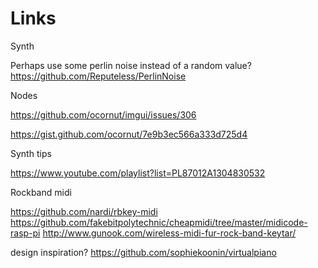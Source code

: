 Links
=====

Synth

Perhaps use some perlin noise instead of a random value?
https://github.com/Reputeless/PerlinNoise

Nodes

https://github.com/ocornut/imgui/issues/306

https://gist.github.com/ocornut/7e9b3ec566a333d725d4

Synth tips

https://www.youtube.com/playlist?list=PL87012A1304830532

Rockband midi

https://github.com/nardi/rbkey-midi
https://github.com/fakebitpolytechnic/cheapmidi/tree/master/midicode-rasp-pi
http://www.gunook.com/wireless-midi-fur-rock-band-keytar/


design inspiration? https://github.com/sophiekoonin/virtualpiano
